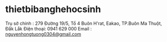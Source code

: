 # thietbibanghehocsinh
 Trụ sở chính : 279 Đường 19/5, Tổ 4 Buôn H'rat, Eakao, TP.Buôn Ma Thuột, Đắk Lắk   Điện thoại: 0941 629 000   Email : nguyenhongtuong0304@gmail.com
